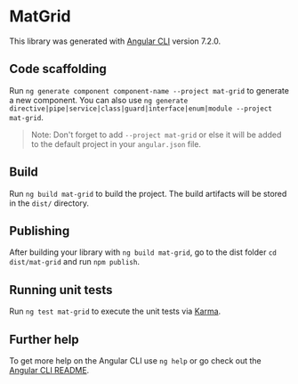 # MatGrid

This library was generated with [Angular CLI](https://github.com/angular/angular-cli) version 7.2.0.

## Code scaffolding

Run `ng generate component component-name --project mat-grid` to generate a new component. You can also use `ng generate directive|pipe|service|class|guard|interface|enum|module --project mat-grid`.
> Note: Don't forget to add `--project mat-grid` or else it will be added to the default project in your `angular.json` file. 

## Build

Run `ng build mat-grid` to build the project. The build artifacts will be stored in the `dist/` directory.

## Publishing

After building your library with `ng build mat-grid`, go to the dist folder `cd dist/mat-grid` and run `npm publish`.

## Running unit tests

Run `ng test mat-grid` to execute the unit tests via [Karma](https://karma-runner.github.io).

## Further help

To get more help on the Angular CLI use `ng help` or go check out the [Angular CLI README](https://github.com/angular/angular-cli/blob/master/README.md).
